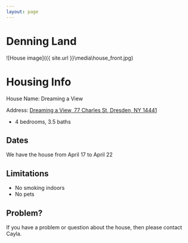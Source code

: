 ```yaml
---
layout: page
---
```

# Denning Land

![House image]({{ site.url }}\media\house_front.jpg)

# Housing Info

House Name: Dreaming a View

Address: [Dreaming a View, 77 Charles St, Dresden, NY 14441](https://goo.gl/maps/sJWsM83KwsS2)

* 4 bedrooms, 3.5 baths

## Dates
We have the house from April 17 to April 22


## Limitations 
* No smoking indoors
* No pets


## Problem? 

If you have a problem or question about the house, then please contact Cayla. 
